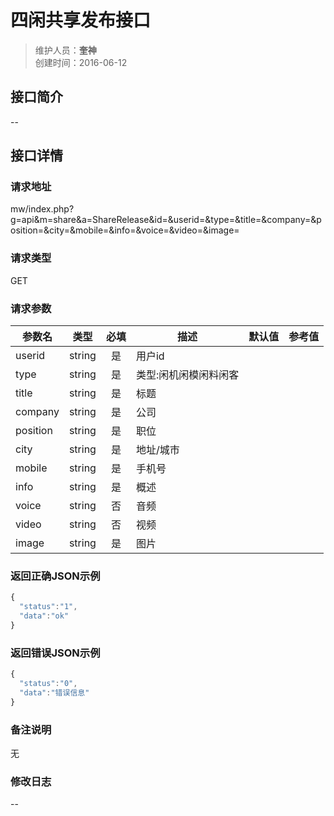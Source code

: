 # 四闲共享发布接口
>维护人员：**奎神**  
>创建时间：2016-06-12

## 接口简介
--

## 接口详情

### 请求地址
mw/index.php?g=api&m=share&a=ShareRelease&id=&userid=&type=&title=&company=&position=&city=&mobile=&info=&voice=&video=&image=

### 请求类型
GET

### 请求参数
| 参数名 | 类型   | 必填 | 描述   | 默认值 | 参考值 |
| --- | :---: | :---: | --- | --- |---|
| userid | string | 是   | 用户id |||
| type   | string | 是   | 类型:闲机闲模闲料闲客 |||
| title  | string | 是   | 标题  |||
| company | string | 是   | 公司   |||
| position | string | 是   | 职位   |||
| city   | string | 是   | 地址/城市   |||
| mobile | string | 是   | 手机号   |||
| info   | string | 是   | 概述   |||
| voice  | string | 否   | 音频   |||
| video  | string | 否   | 视频   |||
| image  | string | 是   | 图片   |||
### 返回正确JSON示例
```javascript
{
  "status":"1",
  "data":"ok"
}
```
### 返回错误JSON示例
```javascript
{
  "status":"0",
  "data":"错误信息"
}
```

### 备注说明
无

### 修改日志
--
